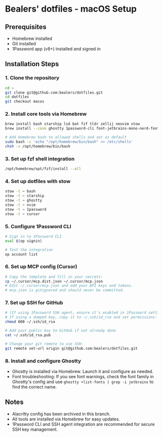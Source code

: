 # Bealers' dotfiles - macOS Setup

## Prerequisites

- Homebrew installed
- Git installed
- 1Password app (v8+) installed and signed in

## Installation Steps

### 1. Clone the repository
```bash
cd ~
git clone git@github.com:bealers/dotfiles.git
cd dotfiles
git checkout macos
```

### 2. Install core tools via Homebrew
```bash
brew install bash starship lsd bat fzf tldr zellij neovim stow
brew install --cask ghostty 1password-cli font-jetbrains-mono-nerd-font

# Add Homebrew bash to allowed shells and set as default
sudo bash -c 'echo "/opt/homebrew/bin/bash" >> /etc/shells'
chsh -s /opt/homebrew/bin/bash
```

### 3. Set up fzf shell integration
```bash
/opt/homebrew/opt/fzf/install --all
```

### 4. Set up dotfiles with stow
```bash
stow -t ~ bash
stow -t ~ starship
stow -t ~ ghostty
stow -t ~ nvim
stow -t ~ 1password
stow -t ~ cursor
```

### 5. Configure 1Password CLI
```bash
# Sign in to 1Password CLI
eval $(op signin)

# Test the integration
op account list
```

### 6. Set up MCP config (Cursor)
```bash
# Copy the template and fill in your secrets:
cp ~/.cursor/mcp.dist.json ~/.cursor/mcp.json
# Edit ~/.cursor/mcp.json and add your API keys and tokens.
# mcp.json is gitignored and should never be committed.
```

### 7. Set up SSH for GitHub
```bash
# (If using 1Password SSH agent, ensure it's enabled in 1Password settings)
# If using a dumped key, copy it to ~/.ssh/id_rsa and set permissions:
chmod 600 ~/.ssh/id_rsa

# Add your public key to GitHub if not already done
cat ~/.ssh/id_rsa.pub

# Change your git remote to use SSH:
git remote set-url origin git@github.com:bealers/dotfiles.git
```

### 8. Install and configure Ghostty
- Ghostty is installed via Homebrew. Launch it and configure as needed.
- Font troubleshooting: If you see font warnings, check the font family in Ghostty's config and use `ghostty +list-fonts | grep -i jetbrains` to find the correct name.

## Notes
- Alacritty config has been archived in this branch.
- All tools are installed via Homebrew for easy updates.
- 1Password CLI and SSH agent integration are recommended for secure SSH key management.